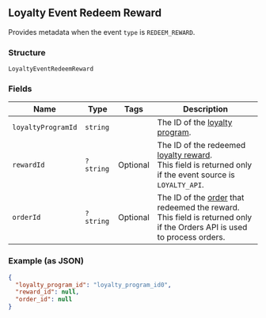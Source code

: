 ## Loyalty Event Redeem Reward

Provides metadata when the event `type` is `REDEEM_REWARD`.

### Structure

`LoyaltyEventRedeemReward`

### Fields

| Name | Type | Tags | Description |
|  --- | --- | --- | --- |
| `loyaltyProgramId` | `string` |  | The ID of the [loyalty program](#type-LoyaltyProgram). |
| `rewardId` | `?string` | Optional | The ID of the redeemed [loyalty reward](#type-LoyaltyReward).<br>This field is returned only if the event source is `LOYALTY_API`. |
| `orderId` | `?string` | Optional | The ID of the [order](#type-Order) that redeemed the reward.<br>This field is returned only if the Orders API is used to process orders. |

### Example (as JSON)

```json
{
  "loyalty_program_id": "loyalty_program_id0",
  "reward_id": null,
  "order_id": null
}
```


